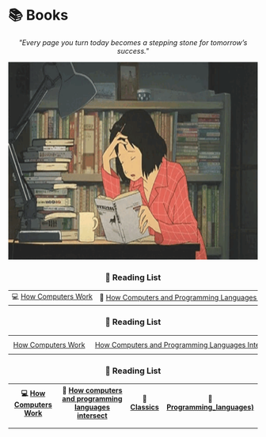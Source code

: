 # 📚 Books

<div align="center">
  <p>
    <em>"Every page you turn today becomes a stepping stone for tomorrow’s success."</em>
  </p>
  <img src="https://github.com/DevAwizard/Books/blob/main/Images/reading_girl1.gif" alt="Reading Girl" width="700" height="400" />
</div>


<div align="center">
   <h3>📖 Reading List</h3>
   <div style="overflow-x: auto; white-space: nowrap;">
      <table style="border-collapse: collapse; margin: 0 auto; text-align: center;">
         <tr>
            <td>💻 <a href="https://github.com/DevAwizard/Books/blob/main/How_computers_work/README.md">How Computers Work</a></td>
            <td>📘 <a href="https://github.com/DevAwizard/Books/blob/main/Reading_list/How%20computers%20and%20programming%20languages%20intersect/README.md">How Computers and Programming Languages Intersect</a></td>
            <td>📒 <a href="https://github.com/DevAwizard/Books/blob/main/Reading_list/Classics/README.md">Classics</a></td>
            <td>📙 <a href="https://github.com/DevAwizard/Books/tree/main/Programming_languages">Programming Languages</a></td>
         </tr>
      </table>
   </div>
</div>



<div align="center">
   <h3>📖 Reading List</h3>
   <div style="overflow-x: auto;">
      <table style="border-collapse: collapse; margin: 0 auto; text-align: center; white-space: nowrap;">
         <tr>
            <td style="padding: 10px;"> <a href="https://github.com/DevAwizard/Books/blob/main/How_computers_work/README.md">How Computers Work</a></td>
            <td style="padding: 10px;"> <a href="https://github.com/DevAwizard/Books/blob/main/Reading_list/How%20computers%20and%20programming%20languages%20intersect/README.md">How Computers and Programming Languages Intersect</a></td>
            <td style="padding: 10px;"> <a href="https://github.com/DevAwizard/Books/blob/main/Reading_list/Classics/README.md">Classics</a></td>
            <td style="padding: 10px;"> <a href="https://github.com/DevAwizard/Books/tree/main/Programming_languages">Programming Languages</a></td>
         </tr>
      </table>
   </div>
</div>


<div align="center">
   <h3>📖 Reading List</h3>

| 💻 [How Computers Work](https://github.com/DevAwizard/Books/blob/main/How_computers_work/README.md) | 📘 [How computers and programming languages intersect](https://github.com/DevAwizard/Books/blob/main/Reading_list/How%20computers%20and%20programming%20languages%20intersect/README.md) | 📒 [Classics](https://github.com/DevAwizard/Books/blob/main/Reading_list/Classics/README.md) | 📙 [Programming_languages)](https://github.com/DevAwizard/Books/tree/main/Programming_languages) |
|--|--|--|--|

</div>





---
